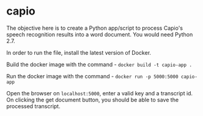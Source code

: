 # capio

The objective here is to create a Python app/script to process Capio's speech recognition results into a word document. You would need Python 2.7.

[comment]: # (In order to run the app, first create a virtual environment. You can create a virtual environment using the virtualenv library in Python:)

[comment]: # (`pip install virtualenv`)

[comment]: #  (Activate the virtualenv:)
[comment]: #  (`virtualenv venv`)

[comment]: #  (`source venv/bin/activate`)

[comment]: #  (Once you're in the virtualenv, install the requirements file - `pip install -r requirements.txt`)

[comment]: # (Move to the `src` folder and run the flask app using the command `FLASK_APP=app.py flask run`)

In order to run the file, install the latest version of Docker.

Build the docker image with the command - `docker build -t capio-app .`

Run the docker image with the command - `docker run -p 5000:5000 capio-app`

Open the browser on `localhost:5000`, enter a valid key and a transcript id. On clicking the get document button, you should be able to save the processed transcript.
